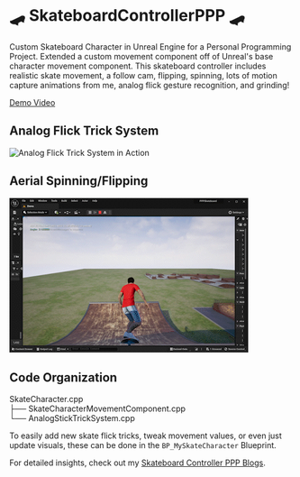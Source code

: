 # 🛹 SkateboardControllerPPP 🛹
Custom Skateboard Character in Unreal Engine for a Personal Programming Project. Extended a custom movement component off of Unreal's base character movement component. This skateboard controller includes realistic skate movement, a follow cam, flipping, spinning, lots of motion capture animations from me, analog flick gesture recognition, and grinding!

[Demo Video](https://youtu.be/kybtRQHAj00?si=zth4hKPkkCne1Pkr)

## Analog Flick Trick System
![Analog Flick Trick System in Action](https://github.com/DylanNAron/SkateboardControllerPPP/blob/main/SkateFlick.gif)

## Aerial Spinning/Flipping
![Aerial Spinning and Flipping Demonstration](https://github.com/DylanNAron/SkateboardControllerPPP/blob/main/SkateFlip.gif)

## Code Organization
SkateCharacter.cpp  
├── SkateCharacterMovementComponent.cpp  
└── AnalogStickTrickSystem.cpp

To easily add new skate flick tricks, tweak movement values, or even just update visuals, these can be done in the `BP_MySkateCharacter` Blueprint.

For detailed insights, check out my [Skateboard Controller PPP Blogs](https://dylannaron.github.io/#blogs).
